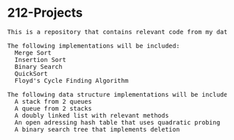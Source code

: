 # 212-Projects

<pre>
This is a repository that contains relevant code from my data structure class

The following implementations will be included:
  Merge Sort
  Insertion Sort
  Binary Search
  QuickSort
  Floyd's Cycle Finding Algorithm
 
The following data structure implementations will be included:
  A stack from 2 queues
  A queue from 2 stacks
  A doubly linked list with relevant methods
  An open adressing hash table that uses quadratic probing
  A binary search tree that implements deletion
</pre>
